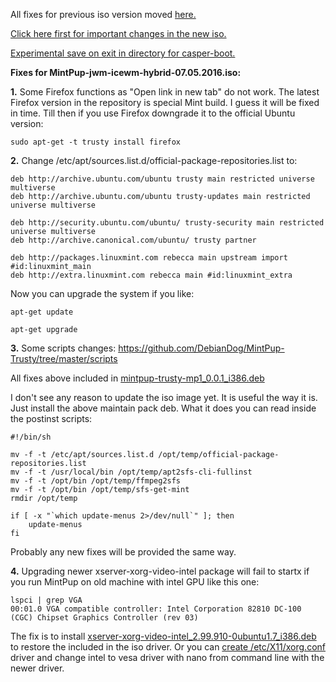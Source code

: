 All fixes for previous iso version moved [here.](https://github.com/DebianDog/MintPup-Trusty/blob/a84b068604c441721cfcf059119035d875cdc30f/Bugs-and-Fixes.md)

[Click here first for important changes in the new iso.](https://github.com/DebianDog/MintPup-Trusty/blob/d690419d3d86aa8ce58ce8d13ddada190c68a467/Bugs-and-Fixes.md)

[Experimental save on exit in directory for casper-boot.](https://github.com/DebianDog/MintPup-Trusty/blob/master/Extra-options.md)


**Fixes for MintPup-jwm-icewm-hybrid-07.05.2016.iso:**

**1.** Some Firefox functions as "Open link in new tab" do not work. The latest Firefox version in the repository is special Mint build. I guess it will be fixed in time. Till then if you use Firefox downgrade it to the official Ubuntu version:
```
sudo apt-get -t trusty install firefox
``` 

**2.** Change /etc/apt/sources.list.d/official-package-repositories.list to:

```
deb http://archive.ubuntu.com/ubuntu trusty main restricted universe multiverse
deb http://archive.ubuntu.com/ubuntu trusty-updates main restricted universe multiverse

deb http://security.ubuntu.com/ubuntu/ trusty-security main restricted universe multiverse
deb http://archive.canonical.com/ubuntu/ trusty partner

deb http://packages.linuxmint.com rebecca main upstream import  #id:linuxmint_main
deb http://extra.linuxmint.com rebecca main #id:linuxmint_extra

```

Now you can upgrade the system if you like:

```
apt-get update
```

```
apt-get upgrade
```

**3.** Some scripts changes:
https://github.com/DebianDog/MintPup-Trusty/tree/master/scripts

All fixes above included in [mintpup-trusty-mp1_0.0.1_i386.deb](https://github.com/DebianDog/MintPup-Trusty/releases/download/v.1.0/mintpup-trusty-mp1_0.0.1_i386.deb)

I don't see any reason to update the iso image yet. It is useful the way it is. Just install the above maintain pack deb. What it does you can read inside the postinst scripts:

```
#!/bin/sh

mv -f -t /etc/apt/sources.list.d /opt/temp/official-package-repositories.list
mv -f -t /usr/local/bin /opt/temp/apt2sfs-cli-fullinst
mv -f -t /opt/bin /opt/temp/ffmpeg2sfs
mv -f -t /opt/bin /opt/temp/sfs-get-mint
rmdir /opt/temp

if [ -x "`which update-menus 2>/dev/null`" ]; then
	update-menus
fi

```

Probably any new fixes will be provided the same way.

**4.** Upgrading newer xserver-xorg-video-intel package will fail to startx if you run MintPup on old machine with intel GPU like this one:

```
lspci | grep VGA
00:01.0 VGA compatible controller: Intel Corporation 82810 DC-100 (CGC) Chipset Graphics Controller (rev 03)
```
The fix is to install [xserver-xorg-video-intel_2.99.910-0ubuntu1.7_i386.deb](https://github.com/DebianDog/MintPup-Trusty/releases/download/v.1.0/xserver-xorg-video-intel_2.99.910-0ubuntu1.7_i386.deb) to restore the included in the iso driver.
Or you can [create /etc/X11/xorg.conf](http://murga-linux.com/puppy/viewtopic.php?p=774465&sid=4bc071a9791faa4e8d9223054e8dc308#774465) driver and change intel to vesa driver with nano from command line with the newer driver.
